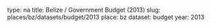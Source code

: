 type: na
title: Belize / Government Budget (2013)
slug: places/bz/datasets/budget/2013
place: bz
dataset: budget
year: 2013
